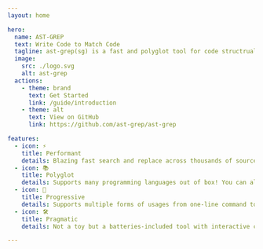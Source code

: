 ```yaml
---
layout: home

hero:
  name: AST-GREP
  text: Write Code to Match Code
  tagline: ast-grep(sg) is a fast and polyglot tool for code structrual search, lint, rewriting at large scale.
  image:
    src: ./logo.svg
    alt: ast-grep
  actions:
    - theme: brand
      text: Get Started
      link: /guide/introduction
    - theme: alt
      text: View on GitHub
      link: https://github.com/ast-grep/ast-grep

features:
  - icon: ⚡️
    title: Performant
    details: Blazing fast search and replace across thousands of source code files, powered by parallel Rust.
  - icon: 📚
    title: Polyglot
    details: Supports many programming languages out of box! You can also register your own tree-sitter parsers by dynamic loading.
  - icon: 👟
    title: Progressive
    details: Supports multiple forms of usages from one-line command to fully programmatic interface, scaling to different scenarios.
  - icon: 🛠️
    title: Pragmatic
    details: Not a toy but a batteries-included tool with interactive codemod, language server and testing tool.

---
```

